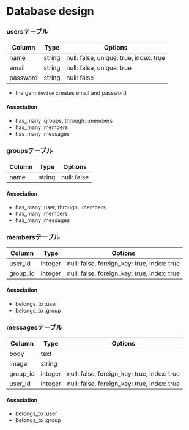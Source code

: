 # Database design

### usersテーブル

|Column|Type|Options|
|------|----|-------|
|name|string|null: false, unique: true, index: true|
|email|string|null: false, unique: true|
|password|string|null: false|
 * the gem `devise` creates email and password

#### Association

- has_many :groups, through: :members
- has_many :members
- has_many :messages

### groupsテーブル

|Column|Type|Options|
|------|----|-------|
|name|string|null: false|

#### Association

- has_many :user, through: :members
- has_many :members
- has_many :messages

### membersテーブル

|Column|Type|Options|
|------|----|-------|
|user_id|integer|null: false, foreign_key: true, index: true|
|group_id|integer|null: false, foreign_key: true, index: true|

#### Association

- belongs_to :user
- belongs_to :group

### messagesテーブル

|Column|Type|Options|
|------|----|-------|
|body|text||
|image|string||
|group_id|integer|null: false, foreign_key: true, index: true|
|user_id|integer|null: false, foreign_key: true, index: true|

#### Association

- belongs_to :user
- belongs_to :group

